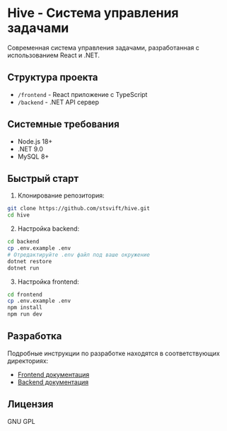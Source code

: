 # Hive - Система управления задачами

Современная система управления задачами, разработанная с использованием React и .NET.

## Структура проекта

- `/frontend` - React приложение с TypeScript
- `/backend` - .NET API сервер

## Системные требования

- Node.js 18+
- .NET 9.0
- MySQL 8+

## Быстрый старт

1. Клонирование репозитория:
```bash
git clone https://github.com/stsvift/hive.git
cd hive
```

2. Настройка backend:
```bash
cd backend
cp .env.example .env
# Отредактируйте .env файл под ваше окружение
dotnet restore
dotnet run
```

3. Настройка frontend:
```bash
cd frontend
cp .env.example .env
npm install
npm run dev
```

## Разработка

Подробные инструкции по разработке находятся в соответствующих директориях:
- [Frontend документация](./frontend/README.md)
- [Backend документация](./backend/README.md)

## Лицензия

GNU GPL
